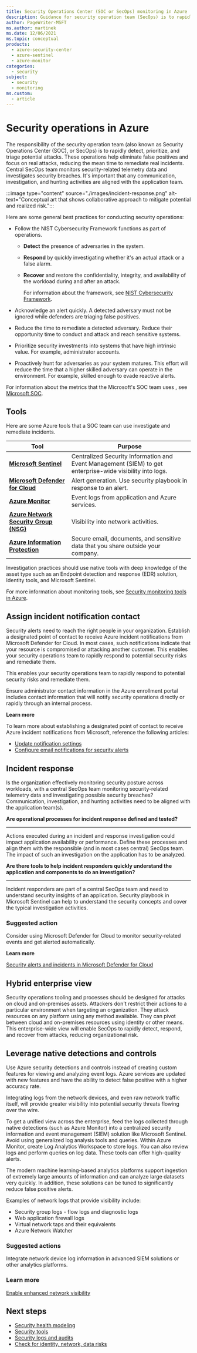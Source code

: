 ```yaml
---
title: Security Operations Center (SOC or SecOps) monitoring in Azure
description: Guidance for security operation team (SecOps) is to rapidly detect, prioritize, and triage potential attacks.
author: PageWriter-MSFT
ms.author: martinek
ms.date: 12/06/2021
ms.topic: conceptual
products:
  - azure-security-center
  - azure-sentinel
  - azure-monitor
categories:
  - security
subject:
  - security
  - monitoring
ms.custom:
  - article
---
```


# Security operations in Azure

The responsibility of the security operation team (also known as Security Operations Center (SOC), or SecOps) is to rapidly detect, prioritize, and triage potential attacks. These operations help eliminate false positives and focus on real attacks, reducing the mean time to remediate real incidents. Central SecOps team monitors security-related telemetry data and investigates security breaches. It's important that any communication, investigation, and hunting activities are aligned with the application team.

:::image type="content" source="./images/incident-response.png" alt-text="Conceptual art that shows collaborative approach to mitigate potential and realized risk.":::

Here are some general best practices for conducting security operations:

- Follow the NIST Cybersecurity Framework functions as part of operations.

  - **Detect** the presence of adversaries in the system.
  - **Respond** by quickly investigating whether it's an actual attack or a false alarm.
  - **Recover**  and restore the confidentiality, integrity, and availability of the workload during and after an attack.

    For information about the framework, see [NIST Cybersecurity Framework](https://www.nist.gov/cyberframework).

- Acknowledge an alert quickly. A detected adversary must not be ignored while defenders are triaging false positives.
- Reduce the time to remediate a detected adversary. Reduce their opportunity time to conduct and attack and reach sensitive systems.
- Prioritize security investments into systems that have high intrinsic value. For example, administrator accounts.
- Proactively hunt for adversaries as your system matures.  This effort will reduce the time that a higher skilled adversary can operate in the environment. For example, skilled enough to evade reactive alerts.

For information about the metrics that the Microsoft's SOC team uses , see [Microsoft SOC](https://aka.ms/ITSOC).

## Tools

Here are some Azure tools that a SOC team can use investigate and remediate incidents.

|Tool|Purpose|
|---|---|
|[**Microsoft Sentinel**](/azure/sentinel/overview)|Centralized Security Information and Event Management (SIEM)  to get enterprise-wide visibility into logs.|
|[**Microsoft Defender for Cloud**](/azure/security-center/security-center-intro)|Alert generation. Use security playbook in response to an alert.|
|[**Azure Monitor**](/azure/azure-monitor/overview)|Event logs from application and Azure services.|
|[**Azure Network Security Group (NSG)**](/azure/virtual-network/network-security-groups-overview)|Visibility into network activities.|
|[**Azure Information Protection**](/azure/information-protection/what-is-information-protection)|Secure email, documents, and sensitive data that you share outside your company.|

Investigation practices should use native tools with deep knowledge of the asset type such as an Endpoint detection and response (EDR) solution, Identity tools, and Microsoft Sentinel.

For more information about monitoring tools, see [Security monitoring tools in Azure](monitor-tools.md).

## Assign incident notification contact

Security alerts need to reach the right people in your organization. Establish a  designated point of contact to receive Azure incident notifications from Microsoft Defender for Cloud. In most cases, such notifications indicate that your resource is compromised or attacking another customer. This enables your security operations team to rapidly respond to potential security risks and remediate them.

This enables your security operations team to rapidly respond to potential security risks and remediate them.

Ensure administrator contact information in the Azure enrollment portal includes contact information that will notify security operations directly or rapidly through an internal process.

**Learn more**

To learn more about establishing a designated point of contact to receive Azure incident  notifications from Microsoft, reference the following articles:

- [Update notification settings](/azure/cost-management-billing/manage/ea-portal-administration#update-notification-settings)
- [Configure email notifications for security alerts](/azure/security-center/security-center-provide-security-contact-details)

## Incident response

Is the organization effectively monitoring security posture across workloads, with a central SecOps team monitoring security-related telemetry data and investigating possible security breaches? Communication, investigation, and hunting activities need to be aligned with the application team(s).

**Are operational processes for incident response defined and tested?**
***
Actions executed during an incident and response investigation could impact application availability or performance. Define these processes and align them with the responsible (and in most cases central) SecOps team. The impact of such an investigation on the application has to be analyzed.

**Are there tools to help incident responders quickly understand the application and components to do an investigation?**
***
Incident responders are part of a central SecOps team and need to understand security insights of an application. Security playbook in Microsoft Sentinel can help to understand the security concepts and cover the typical investigation activities.

### Suggested action

Consider using Microsoft Defender for Cloud to monitor security-related events and get alerted automatically.

**Learn more**

[Security alerts and incidents in Microsoft Defender for Cloud](/azure/security-center/security-center-alerts-overview)

## Hybrid enterprise view

Security operations tooling and processes should be designed for attacks on cloud and on-premises assets. Attackers don't restrict their actions to a particular environment when targeting an organization. They attack resources on any platform using any method available. They can pivot between cloud and on-premises resources using identity or other means. This enterprise-wide view will enable SecOps to rapidly detect, respond, and recover from attacks, reducing organizational risk.

## Leverage native detections and controls

Use Azure security detections and controls instead of creating custom features for viewing and analyzing event logs. Azure services are updated with new features and have the ability to detect false positive with a higher accuracy rate.

Integrating logs from the network devices, and even raw network traffic itself, will provide greater visibility into potential security threats flowing over the wire.

To get a unified view across the enterprise, feed the logs collected through native detections (such as Azure Monitor) into a centralized security information and event management (SIEM) solution like Microsoft Sentinel. Avoid using generalized log analysis tools and queries. Within Azure Monitor, create Log Analytics Workspace to store logs. You can also review logs and perform queries on log data. These tools can offer high-quality alerts.

The modern machine learning-based analytics platforms support ingestion of extremely large amounts of information and can analyze large datasets very quickly. In addition, these solutions can be tuned to significantly reduce false positive alerts.

Examples of network logs that provide visibility include:

- Security group logs - flow logs and diagnostic logs
- Web application firewall logs
- Virtual network taps and their equivalents
- Azure Network Watcher

### Suggested actions

Integrate network device log information in advanced SIEM solutions or other analytics platforms.

### Learn more

[Enable enhanced network visibility](/azure/architecture/framework/security/design-network-segmentation#enable-enhanced-network-visibility)

## Next steps

- [Security health modeling](monitor.md)
- [Security tools](monitor-tools.md)
- [Security logs and audits](monitor-audit.md)
- [Check for identity, network, data risks](monitor-resources.md)
